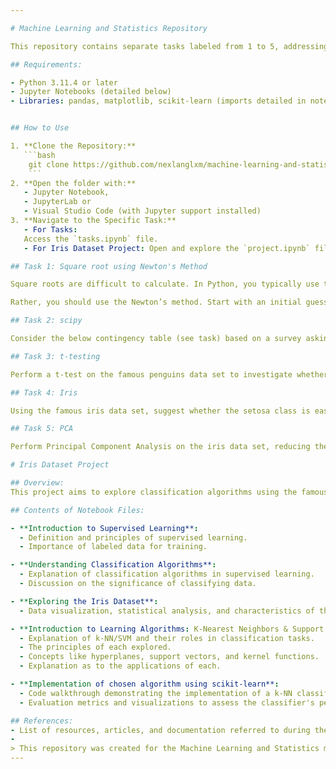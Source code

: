 ```yaml
---

# Machine Learning and Statistics Repository

This repository contains separate tasks labeled from 1 to 5, addressing distinct analyses related to the Square root, chi-squared testing, t-testing, the Iris data set, Principal Component Analysis,  and an independent Iris dataset project.

## Requirements:

- Python 3.11.4 or later
- Jupyter Notebooks (detailed below)
- Libraries: pandas, matplotlib, scikit-learn (imports detailed in notebook)


## How to Use

1. **Clone the Repository:**
   ```bash
    git clone https://github.com/nexlanglxm/machine-learning-and-statistics.git
    ```
2. **Open the folder with:**
   - Jupyter Notebook,
   - JupyterLab or
   - Visual Studio Code (with Jupyter support installed)
3. **Navigate to the Specific Task:**
   - For Tasks:
   Access the `tasks.ipynb` file.
   - For Iris Dataset Project: Open and explore the `project.ipynb` file.

## Task 1: Square root using Newton's Method

Square roots are difficult to calculate. In Python, you typically use the power operator (a double asterisk) or a package such as `math.` In this task, you should write a function `sqrt(x)` to approximate the square root of a floating point number x without using the power operator or a package.

Rather, you should use the Newton’s method. Start with an initial guess for the square root called $z_0$. You then repeatedly improve it using the following formula, until the difference between some previous guess $z_i$ and the next $z_{i+1}$ is less than some threshold, say 0.01.

## Task 2: scipy

Consider the below contingency table (see task) based on a survey asking respondents whether they prefer coffee or tea and whether they prefer plain or chocolate biscuits. Use scipy.stats to perform a chi-squared test to see whether there is any evidence of an association between drink preference and biscuit preference in this instance.

## Task 3: t-testing

Perform a t-test on the famous penguins data set to investigate whether there is evidence of a significant difference in body mass of male and female gentoo penguins.

## Task 4: Iris

Using the famous iris data set, suggest whether the setosa class is easily separable from the other two classes. Provide evidence for your answer.

## Task 5: PCA

Perform Principal Component Analysis on the iris data set, reducing the number of dimensions to two. Explain the purpose of the analysis and your results.

# Iris Dataset Project

## Overview:
This project aims to explore classification algorithms using the famous Iris flower dataset associated with Ronald A Fisher. The focus is on demonstrating an understanding of supervised learning, classification algorithms, and implementing at least one common classification algorithm using the scikit-learn Python library.

## Contents of Notebook Files:

- **Introduction to Supervised Learning**:
  - Definition and principles of supervised learning.
  - Importance of labeled data for training.

- **Understanding Classification Algorithms**:
  - Explanation of classification algorithms in supervised learning.
  - Discussion on the significance of classifying data.

- **Exploring the Iris Dataset**:
  - Data visualization, statistical analysis, and characteristics of the Iris dataset.

- **Introduction to Learning Algorithms: K-Nearest Neighbors & Support Vector Machines**:
  - Explanation of k-NN/SVM and their roles in classification tasks.
  - The principles of each explored.
  - Concepts like hyperplanes, support vectors, and kernel functions.
  - Explanation as to the applications of each.

- **Implementation of chosen algorithm using scikit-learn**:
  - Code walkthrough demonstrating the implementation of a k-NN classifier on the Iris dataset.
  - Evaluation metrics and visualizations to assess the classifier's performance.

## References:
- List of resources, articles, and documentation referred to during the project.
- 
> This repository was created for the Machine Learning and Statistics module, Higher Diploma in Science in Data Analytics at Atlantic Technological University, September to December 2023.
---
```

